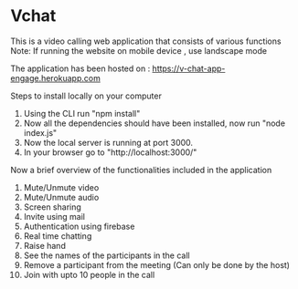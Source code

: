 # Vchat

This is a video calling web application that consists of various functions
Note: If running the website on mobile device , use landscape mode

The application has been hosted on : https://v-chat-app-engage.herokuapp.com

Steps to install locally on your computer

1. Using the CLI run "npm install"
2. Now all the dependencies should have been installed, now run "node index.js"
3. Now the local server is running at port 3000.
4. In your browser go to "http://localhost:3000/"
 
Now a brief overview of the functionalities included in the application
1. Mute/Unmute video
2. Mute/Unmute audio
3. Screen sharing
4. Invite using mail
5. Authentication using firebase
6. Real time chatting
7. Raise hand
8. See the names of the participants in the call
9. Remove a participant from the meeting (Can only be done by the host)
10. Join with upto 10 people in the call

